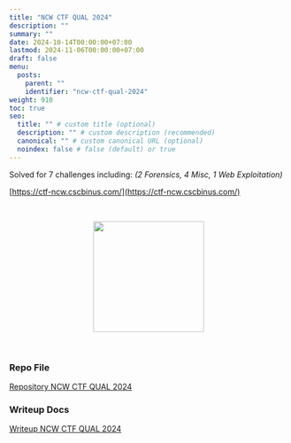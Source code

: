 ```yaml
---
title: "NCW CTF QUAL 2024"
description: ""
summary: ""
date: 2024-10-14T00:00:00+07:00
lastmod: 2024-11-06T00:00:00+07:00
draft: false
menu:
  posts:
    parent: ""
    identifier: "ncw-ctf-qual-2024"
weight: 910
toc: true
seo:
  title: "" # custom title (optional)
  description: "" # custom description (recommended)
  canonical: "" # custom canonical URL (optional)
  noindex: false # false (default) or true
---
```


Solved for 7 challenges including: *(2 Forensics, 4 Misc, 1 Web Exploitation)*

[https://ctf-ncw.cscbinus.com/](https://ctf-ncw.cscbinus.com/)

<br>
<p align="center">
  <a href="https://ctf-ncw.cscbinus.com/" target="_blank">
    <img src="https://cscbinus.com/images/ncw.png" width="200">
  </a>
</p>

<br>

### Repo File

<a href="https://github.com/nopedawn/CTF/tree/main/NCWCTF24/" target="_blank">Repository NCW CTF QUAL 2024</a>

### Writeup Docs

<a href="https://docs.google.com/document/d/17cAc4ahSLS3L9Ug4dVGPG0r7p8_IxbDJl3bhMtacoOA/edit?usp=sharing" target="_blank">Writeup NCW CTF QUAL 2024</a>
